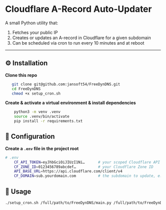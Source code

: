 # Cloudflare A-Record Auto-Updater

A small Python utility that:

1. Fetches your public IP  
2. Creates or updates an A-record in Cloudflare for a given subdomain  
3. Can be scheduled via cron to run every 10 minutes and at reboot

---


## ⚙️ Installation

**Clone this repo**  
```bash
   git clone git@github.com:jansoft54/FreeDynDNS.git
   cd FreeDynDNS
   chmod +x setup_cron.sh
   ```

**Create & activate a virtual environment & install dependencies**
```bash
    python3 -m venv .venv
    source .venv/bin/activate
    pip install -r requirements.txt
```
## 🔐 Configuration
**Create a ```.env``` file in the project root**
```bash
# .env
    CF_API_TOKEN=eyJhbGciOiJIUzI1Ni…      # your scoped Cloudflare API token
    CF_ZONE_ID=0123456789abcdef…          # your Cloudflare Zone ID
    API_BASE_URL=https://api.cloudflare.com/client/v4
    CF_DOMAIN=sub.yourdomain.com          # the subdomain to update, e.g. "foo.example.com"
```
## 🚀 Usage
```bash
./setup_cron.sh /full/path/to/FreeDynDNS/main.py /full/path/to/FreeDynDNS/main.log
```


